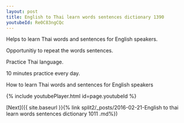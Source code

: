 ```yaml
---
layout: post
title: English to Thai learn words sentences dictionary 1390 
youtubeId: Re0C83ngCQc
---
```

 
 
Helps to learn Thai words and sentences for English speakers.

Opportunitiy to repeat the words sentences. 

Practice Thai language. 
 
10 minutes practice every day. 
 
How to learn Thai words and sentences for English speakers 
 
{% include youtubePlayer.html id=page.youtubeId %}
 
 
[Next]({{ site.baseurl }}{% link  split2/_posts/2016-02-21-English to thai learn words sentences dictionary 1011 .md%})
 
